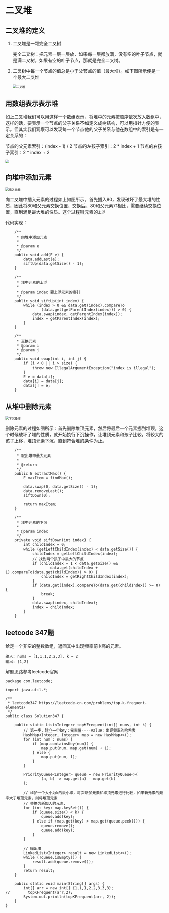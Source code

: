 # 二叉堆

##  二叉堆的定义

1. 二叉堆是一颗完全二叉树

   完全二叉树：把元素一层一层放，如果每一层都放满，没有空的叶子节点，就是满二叉树，如果有空的叶子节点，那就是完全二叉树。

2. 二叉树中每一个节点的值总是小于父节点的值（最大堆）。如下图所示便是一个最大二叉堆

   <img src="二叉堆.png" alt="二叉堆" style="zoom:67%;" />
## 用数组表示表示堆

   如上二叉堆我们可以用这样一个数组表示，将堆中的元素按顺序依次放入数组中，这样的话，要表示一个节点的父子关系不如定义成树结构，可以用指针方便的表示。但其实我们观察可以发现每一个节点他的父子关系与他在数组中的索引是有一定关系的：

   节点的父元素索引：(index - 1) / 2
   节点的左孩子索引：2 * index + 1
   节点的右孩子索引：2 * index + 2

   <img src="二叉堆的数组表示.png" style="zoom:67%;" />

## 向堆中添加元素

<img src="插入元素.png" alt="插入元素" style="zoom:67%;" />

向二叉堆中插入元素的过程如上如图所示，首先插入80，发现破坏了最大堆的性质，因此将80和父元素交换位置，交换后，80和父元素71相比，需要继续交换位置，直到满足最大堆的性质。这个过程叫元素的`上浮`

代码实现：

```
    /**
     * 向堆中添加元素
     *
     * @param e
     */
    public void add(E e) {
        data.addLast(e);
        siftUp(data.getSize() - 1);
    }

    /**
     * 堆中元素的上浮
     *
     * @param index 要上浮元素的索引
     */
    public void siftUp(int index) {
        while (index > 0 && data.get(index).compareTo
                (data.get(getParentIndex(index))) > 0) {
            data.swap(index, getParentIndex(index));
            index = getParentIndex(index);
        }
    }
    
    /**
     * 交换元素
     * @param i
     * @param j
     */
    public void swap(int i, int j) {
        if (i < 0 || i > size) {
            throw new IllegalArgumentException("index is illegal");
        }
        E e = data[i];
        data[i] = data[j];
        data[j] = e;
    }
```

## 从堆中删除元素

<img src="下沉操作.png" alt="下沉操作" style="zoom:67%;" />

删除元素的过程如图所示：首先删除堆顶元素，然后将最后一个元素挪到堆顶，这个时候破坏了堆的性质，就开始执行下沉操作，让堆顶元素和孩子比较，将较大的孩子上移，堆顶元素下沉，直到符合堆的条件为止。

```
    /**
     * 取出堆中最大元素
     *
     * @return
     */
    public E extractMax() {
        E maxItem = findMax();

        data.swap(0, data.getSize() - 1);
        data.removeLast();
        siftDown(0);

        return maxItem;
    }

    /**
     * 堆中元素的下沉
     *
     * @param index
     */
    private void siftDown(int index) {
        int childIndex = 0;
        while (getLeftChildIndex(index) < data.getSize()) {
            childIndex = getLeftChildIndex(index);
            // 找到两个孩子中最大的节点
            if (childIndex + 1 < data.getSize() &&
                    data.get(childIndex + 1).compareTo(data.get(childIndex)) > 0) {
                childIndex = getRightChildIndex(index);
            }
            if (data.get(index).compareTo(data.get(childIndex)) >= 0) {
                break;
            }
            data.swap(index, childIndex);
            index = childIndex;
        }
    }
```

## leetcode 347题

给定一个非空的整数数组，返回其中出现频率前 k高的元素。

```
输入: nums = [1,1,1,2,2,3], k = 2
输出: [1,2]
```

解题思路参考leetcode官网

```
package com.leetcode;

import java.util.*;

/**
 * leetcode347 https://leetcode-cn.com/problems/top-k-frequent-elements/
 */
public class Solution347 {

    public static List<Integer> topKFrequent(int[] nums, int k) {
        // 第一步，建立一个key：元素值----value：出现频率的哈希表
        HashMap<Integer, Integer> map = new HashMap<>();
        for (int num : nums) {
            if (map.containsKey(num)) {
                map.put(num, map.get(num) + 1);
            } else {
                map.put(num, 1);
            }
        }

        PriorityQueue<Integer> queue = new PriorityQueue<>(
                (a, b) -> map.get(a) - map.get(b)
        );

        // 维护一个大小为k的最小堆，每次新加元素和堆顶元素进行比较，如果新元素的频率大于堆顶元素，则将堆顶元素
        // 替换为新加入的元素，
        for (int key: map.keySet()) {
            if (queue.size() < k) {
                queue.add(key);
            } else if (map.get(key) > map.get(queue.peek())) {
                queue.remove();
                queue.add(key);
            }
        }

        // 输出堆
        LinkedList<Integer> result = new LinkedList<>();
        while (!queue.isEmpty()) {
            result.add(queue.remove());
        }
        return result;
    }

    public static void main(String[] args) {
        int[] arr = new int[] {1,1,1,2,2,3,3,3};
//        topKFrequent(arr,2);
        System.out.println(topKFrequent(arr, 2));
    }
}

```

